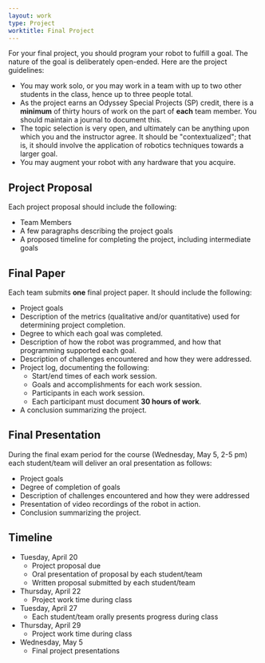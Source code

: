 ```yaml
---
layout: work
type: Project
worktitle: Final Project
---
```


For your final project, you should program your robot to fulfill a goal. The
nature of the goal is deliberately open-ended. Here are the project guidelines:

* You may work solo, or you may work in a team with up to two other students in the
  class, hence up to three people total.
* As the project earns an Odyssey Special Projects (SP) credit, there is a 
  **minimum** of thirty hours of work on the part of **each** team member. You 
  should maintain a journal to document this.
* The topic selection is very open, and ultimately can be anything upon which you 
  and the instructor agree. It should be "contextualized"; that is, it should 
  involve the application of robotics techniques towards a larger goal.
* You may augment your robot with any hardware that you acquire.

## Project Proposal

Each project proposal should include the following:
* Team Members
* A few paragraphs describing the project goals
* A proposed timeline for completing the project, including intermediate goals

## Final Paper

Each team submits **one** final project paper. It should include the following:
* Project goals
* Description of the metrics (qualitative and/or quantitative) used for determining
  project completion.
* Degree to which each goal was completed.
* Description of how the robot was programmed, and how that programming supported
  each goal.
* Description of challenges encountered and how they were addressed.
* Project log, documenting the following:
  * Start/end times of each work session.
  * Goals and accomplishments for each work session.
  * Participants in each work session.
  * Each participant must document **30 hours of work**.
* A conclusion summarizing the project.

## Final Presentation

During the final exam period for the course (Wednesday, May 5, 2-5 pm) each 
student/team will deliver an oral presentation as follows:
* Project goals
* Degree of completion of goals
* Description of challenges encountered and how they were addressed
* Presentation of video recordings of the robot in action.
* Conclusion summarizing the project.

## Timeline
* Tuesday, April 20
  * Project proposal due
  * Oral presentation of proposal by each student/team
  * Written proposal submitted by each student/team
* Thursday, April 22
  * Project work time during class
* Tuesday, April 27
  * Each student/team orally presents progress during class
* Thursday, April 29
  * Project work time during class
* Wednesday, May 5
  * Final project presentations
  